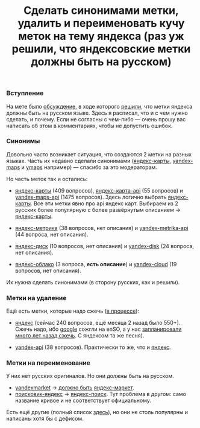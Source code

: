 ﻿---
title: "Сделать синонимами метки, удалить и переименовать кучу меток на тему яндекса (раз уж решили, что яндексовские метки должны быть на русском)"
se.owner.user_id: 532877
se.owner.display_name: "Зонтик"
se.owner.link: "https://ru.meta.stackoverflow.com/users/532877/%d0%97%d0%be%d0%bd%d1%82%d0%b8%d0%ba"
se.link: "https://ru.meta.stackoverflow.com/questions/13068/%d0%a1%d0%b4%d0%b5%d0%bb%d0%b0%d1%82%d1%8c-%d1%81%d0%b8%d0%bd%d0%be%d0%bd%d0%b8%d0%bc%d0%b0%d0%bc%d0%b8-%d0%bc%d0%b5%d1%82%d0%ba%d0%b8-%d1%83%d0%b4%d0%b0%d0%bb%d0%b8%d1%82%d1%8c-%d0%b8-%d0%bf%d0%b5%d1%80%d0%b5%d0%b8%d0%bc%d0%b5%d0%bd%d0%be%d0%b2%d0%b0%d1%82%d1%8c-%d0%ba%d1%83%d1%87%d1%83-%d0%bc%d0%b5%d1%82%d0%be%d0%ba-%d0%bd%d0%b0-%d1%82%d0%b5%d0%bc%d1%83-%d1%8f%d0%bd%d0%b4%d0%b5%d0%ba%d1%81%d0%b0-%d1%80%d0%b0"
se.question_id: 13068
se.post_type: question
---
<h3>Вступление</h3>
<p>На мете было <a href="https://ru.meta.stackoverflow.com/q/9260/532877">обсуждение</a>, в ходе которого <a href="https://ru.meta.stackoverflow.com/a/9263/532877">решили</a>, что метки яндекса должны быть на русском языке.  Здесь я расписал, что и с чем нужно сделать, и почему. Если не согласны с чем-либо — очень прошу вас написать об этом в комментариях, чтобы не допустить ошибок.</p>
<h3>Синонимы</h3>
<p>Довольно часто возникает ситуация, что создаются 2 метки на разных языках. Часть их недавно сделали синонимами (<a href="https://ru.stackoverflow.com/questions/tagged/%d1%8f%d0%bd%d0%b4%d0%b5%d0%ba%d1%81-%d0%ba%d0%b0%d1%80%d1%82%d1%8b" class="post-tag" title="показать вопросы с меткой [яндекс-карты]" aria-label="показать вопросы с меткой [яндекс-карты]" rel="tag" aria-labelledby="tag-яндекс-карты-tooltip-container">яндекс-карты</a>, <a href="https://ru.stackoverflow.com/questions/tagged/yandex-maps" class="post-tag" title="показать вопросы с меткой [yandex-maps]" aria-label="показать вопросы с меткой [yandex-maps]" rel="tag" aria-labelledby="tag-yandex-maps-tooltip-container">yandex-maps</a> и <a href="https://ru.stackoverflow.com/questions/tagged/ymaps" class="post-tag" title="показать вопросы с меткой [ymaps]" aria-label="показать вопросы с меткой [ymaps]" rel="tag" aria-labelledby="tag-ymaps-tooltip-container">ymaps</a> например) — спасибо за это модераторам.</p>
<p>Но часть меток так и остались:</p>
<ul>
<li><p><a href="https://ru.stackoverflow.com/questions/tagged/%d1%8f%d0%bd%d0%b4%d0%b5%d0%ba%d1%81-%d0%ba%d0%b0%d1%80%d1%82%d1%8b" class="post-tag" title="показать вопросы с меткой [яндекс-карты]" aria-label="показать вопросы с меткой [яндекс-карты]" rel="tag" aria-labelledby="tag-яндекс-карты-tooltip-container">яндекс-карты</a> (409 вопросов), <a href="https://ru.stackoverflow.com/questions/tagged/%d1%8f%d0%bd%d0%b4%d0%b5%d0%ba%d1%81-%d0%ba%d0%b0%d1%80%d1%82%d0%b0-api" class="post-tag" title="показать вопросы с меткой [яндекс-карта-api]" aria-label="показать вопросы с меткой [яндекс-карта-api]" rel="tag" aria-labelledby="tag-яндекс-карта-api-tooltip-container">яндекс-карта-api</a> (55 вопросов) и <a href="https://ru.stackoverflow.com/questions/tagged/yandex-maps-api" class="post-tag" title="показать вопросы с меткой [yandex-maps-api]" aria-label="показать вопросы с меткой [yandex-maps-api]" rel="tag" aria-labelledby="tag-yandex-maps-api-tooltip-container">yandex-maps-api</a> (1475 вопросов). Здесь логично выбрать <a href="https://ru.stackoverflow.com/questions/tagged/%d1%8f%d0%bd%d0%b4%d0%b5%d0%ba%d1%81-%d0%ba%d0%b0%d1%80%d1%82%d1%8b" class="post-tag" title="показать вопросы с меткой [яндекс-карты]" aria-label="показать вопросы с меткой [яндекс-карты]" rel="tag" aria-labelledby="tag-яндекс-карты-tooltip-container">яндекс-карты</a>. Все эти метки явно про api яндекс карт. Выбираем из 2 русских более популярную с более развёрнутым описанием -&gt; <a href="https://ru.stackoverflow.com/questions/tagged/%d1%8f%d0%bd%d0%b4%d0%b5%d0%ba%d1%81-%d0%ba%d0%b0%d1%80%d1%82%d1%8b" class="post-tag" title="показать вопросы с меткой [яндекс-карты]" aria-label="показать вопросы с меткой [яндекс-карты]" rel="tag" aria-labelledby="tag-яндекс-карты-tooltip-container">яндекс-карты</a>.</p>
</li>
<li><p><a href="https://ru.stackoverflow.com/questions/tagged/%d1%8f%d0%bd%d0%b4%d0%b5%d0%ba%d1%81-%d0%bc%d0%b5%d1%82%d1%80%d0%b8%d0%ba%d0%b0" class="post-tag" title="показать вопросы с меткой [яндекс-метрика]" aria-label="показать вопросы с меткой [яндекс-метрика]" rel="tag" aria-labelledby="tag-яндекс-метрика-tooltip-container">яндекс-метрика</a> (38 вопросов, нет описания) и <a href="https://ru.stackoverflow.com/questions/tagged/yandex-metrika-api" class="post-tag" title="показать вопросы с меткой [yandex-metrika-api]" aria-label="показать вопросы с меткой [yandex-metrika-api]" rel="tag" aria-labelledby="tag-yandex-metrika-api-tooltip-container">yandex-metrika-api</a> (44 вопроса, нет описания).</p>
</li>
<li><p><a href="https://ru.stackoverflow.com/questions/tagged/%d1%8f%d0%bd%d0%b4%d0%b5%d0%ba%d1%81-%d0%b4%d0%b8%d1%81%d0%ba" class="post-tag" title="показать вопросы с меткой [яндекс-диск]" aria-label="показать вопросы с меткой [яндекс-диск]" rel="tag" aria-labelledby="tag-яндекс-диск-tooltip-container">яндекс-диск</a> (10 вопросов, нет описания) и <a href="https://ru.stackoverflow.com/questions/tagged/yandex-disk" class="post-tag" title="показать вопросы с меткой [yandex-disk]" aria-label="показать вопросы с меткой [yandex-disk]" rel="tag" aria-labelledby="tag-yandex-disk-tooltip-container">yandex-disk</a> (24 вопроса, нет описания).</p>
</li>
<li><p><a href="https://ru.stackoverflow.com/questions/tagged/%d1%8f%d0%bd%d0%b4%d0%b5%d0%ba%d1%81-%d0%be%d0%b1%d0%bb%d0%b0%d0%ba%d0%be" class="post-tag" title="показать вопросы с меткой [яндекс-облако]" aria-label="показать вопросы с меткой [яндекс-облако]" rel="tag" aria-labelledby="tag-яндекс-облако-tooltip-container">яндекс-облако</a> (3 вопроса, <strong>есть описание</strong>) и <a href="https://ru.stackoverflow.com/questions/tagged/yandex-cloud" class="post-tag" title="показать вопросы с меткой [yandex-cloud]" aria-label="показать вопросы с меткой [yandex-cloud]" rel="tag" aria-labelledby="tag-yandex-cloud-tooltip-container">yandex-cloud</a> (19 вопросов, нет описания).</p>
</li>
</ul>
<p>Их нужна сделать синонимами (в сторону русских, как и решили).</p>
<h3>Метки на удаление</h3>
<p>Ещё есть метки, которые надо сжечь (<a href="https://chat.stackexchange.com/transcript/message/64517908#64517908">в процессе</a>):</p>
<ul>
<li><p><a href="https://ru.stackoverflow.com/questions/tagged/%d1%8f%d0%bd%d0%b4%d0%b5%d0%ba%d1%81" class="post-tag" title="показать вопросы с меткой [яндекс]" aria-label="показать вопросы с меткой [яндекс]" rel="tag" aria-labelledby="tag-яндекс-tooltip-container">яндекс</a> (сейчас 240 вопросов, ещё месяца 2 назад было 550+). Сжечь надо, ибо <a href="https://ru.stackoverflow.com/questions/tagged/google" class="post-tag" title="показать вопросы с меткой [google]" aria-label="показать вопросы с меткой [google]" rel="tag" aria-labelledby="tag-google-tooltip-container">google</a> сожгли на enSO, а  у нас <a href="https://ru.meta.stackoverflow.com/questions/320/">запланировали много лет назад сжечь</a>. С яндексом та же песня).</p>
</li>
<li><p><a href="https://ru.stackoverflow.com/questions/tagged/yandex-api" class="post-tag" title="показать вопросы с меткой [yandex-api]" aria-label="показать вопросы с меткой [yandex-api]" rel="tag" aria-labelledby="tag-yandex-api-tooltip-container">yandex-api</a> (38 вопросов). Практически то же, что и <a href="https://ru.stackoverflow.com/questions/tagged/%d1%8f%d0%bd%d0%b4%d0%b5%d0%ba%d1%81" class="post-tag" title="показать вопросы с меткой [яндекс]" aria-label="показать вопросы с меткой [яндекс]" rel="tag" aria-labelledby="tag-яндекс-tooltip-container">яндекс</a>.</p>
</li>
</ul>
<h3>Метки на переименование</h3>
<p>У них нет русских оригиналов. Но они должны быть на русском.</p>
<ul>
<li><a href="https://ru.stackoverflow.com/questions/tagged/yandexmarket" class="post-tag" title="показать вопросы с меткой [yandexmarket]" aria-label="показать вопросы с меткой [yandexmarket]" rel="tag" aria-labelledby="tag-yandexmarket-tooltip-container">yandexmarket</a> -&gt; <a href="https://ru.meta.stackoverflow.com/questions/9260/9263#comment38274_9263">должно быть</a> <a href="https://ru.stackoverflow.com/questions/tagged/%d1%8f%d0%bd%d0%b4%d0%b5%d0%ba%d1%81-%d0%bc%d0%b0%d1%80%d0%ba%d0%b5%d1%82" class="post-tag" title="показать вопросы с меткой [яндекс-маркет]" aria-label="показать вопросы с меткой [яндекс-маркет]" rel="tag" aria-labelledby="tag-яндекс-маркет-tooltip-container">яндекс-маркет</a>.</li>
<li><a href="https://ru.stackoverflow.com/questions/tagged/%d0%bf%d0%be%d0%b8%d1%81%d0%ba%d0%be%d0%b2%d0%b8%d0%ba-%d1%8f%d0%bd%d0%b4%d0%b5%d0%ba%d1%81" class="post-tag" title="показать вопросы с меткой [поисковик-яндекс]" aria-label="показать вопросы с меткой [поисковик-яндекс]" rel="tag" aria-labelledby="tag-поисковик-яндекс-tooltip-container">поисковик-яндекс</a> -&gt; <a href="https://ru.stackoverflow.com/questions/tagged/%d1%8f%d0%bd%d0%b4%d0%b5%d0%ba%d1%81-%d0%bf%d0%be%d0%b8%d1%81%d0%ba" class="post-tag" title="показать вопросы с меткой [яндекс-поиск]" aria-label="показать вопросы с меткой [яндекс-поиск]" rel="tag" aria-labelledby="tag-яндекс-поиск-tooltip-container">яндекс-поиск</a>. Тут проблема в другом: само название кривое и не соответствует официальному.</li>
</ul>
<p>Есть ещё другие (полный список <a href="https://ru.meta.stackoverflow.com/q/9260/532877">здесь</a>), но они не столь популярны и написаны хотя бы с дефисом.</p>
